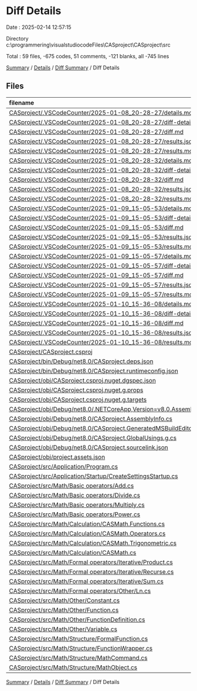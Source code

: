 # Diff Details

Date : 2025-02-14 12:57:15

Directory c:\\programmering\\visualstudiocodeFiles\\CASproject\\CASproject\\src

Total : 59 files,  -675 codes, 51 comments, -121 blanks, all -745 lines

[Summary](results.md) / [Details](details.md) / [Diff Summary](diff.md) / Diff Details

## Files
| filename | language | code | comment | blank | total |
| :--- | :--- | ---: | ---: | ---: | ---: |
| [CASproject/.VSCodeCounter/2025-01-08\_20-28-27/details.md](/CASproject/.VSCodeCounter/2025-01-08_20-28-27/details.md) | Markdown | -16 | 0 | -6 | -22 |
| [CASproject/.VSCodeCounter/2025-01-08\_20-28-27/diff-details.md](/CASproject/.VSCodeCounter/2025-01-08_20-28-27/diff-details.md) | Markdown | -9 | 0 | -6 | -15 |
| [CASproject/.VSCodeCounter/2025-01-08\_20-28-27/diff.md](/CASproject/.VSCodeCounter/2025-01-08_20-28-27/diff.md) | Markdown | -12 | 0 | -7 | -19 |
| [CASproject/.VSCodeCounter/2025-01-08\_20-28-27/results.json](/CASproject/.VSCodeCounter/2025-01-08_20-28-27/results.json) | JSON | -1 | 0 | 0 | -1 |
| [CASproject/.VSCodeCounter/2025-01-08\_20-28-27/results.md](/CASproject/.VSCodeCounter/2025-01-08_20-28-27/results.md) | Markdown | -14 | 0 | -7 | -21 |
| [CASproject/.VSCodeCounter/2025-01-08\_20-28-32/details.md](/CASproject/.VSCodeCounter/2025-01-08_20-28-32/details.md) | Markdown | -17 | 0 | -6 | -23 |
| [CASproject/.VSCodeCounter/2025-01-08\_20-28-32/diff-details.md](/CASproject/.VSCodeCounter/2025-01-08_20-28-32/diff-details.md) | Markdown | -24 | 0 | -6 | -30 |
| [CASproject/.VSCodeCounter/2025-01-08\_20-28-32/diff.md](/CASproject/.VSCodeCounter/2025-01-08_20-28-32/diff.md) | Markdown | -17 | 0 | -7 | -24 |
| [CASproject/.VSCodeCounter/2025-01-08\_20-28-32/results.json](/CASproject/.VSCodeCounter/2025-01-08_20-28-32/results.json) | JSON | -1 | 0 | 0 | -1 |
| [CASproject/.VSCodeCounter/2025-01-08\_20-28-32/results.md](/CASproject/.VSCodeCounter/2025-01-08_20-28-32/results.md) | Markdown | -14 | 0 | -7 | -21 |
| [CASproject/.VSCodeCounter/2025-01-09\_15-05-53/details.md](/CASproject/.VSCodeCounter/2025-01-09_15-05-53/details.md) | Markdown | -17 | 0 | -6 | -23 |
| [CASproject/.VSCodeCounter/2025-01-09\_15-05-53/diff-details.md](/CASproject/.VSCodeCounter/2025-01-09_15-05-53/diff-details.md) | Markdown | -25 | 0 | -6 | -31 |
| [CASproject/.VSCodeCounter/2025-01-09\_15-05-53/diff.md](/CASproject/.VSCodeCounter/2025-01-09_15-05-53/diff.md) | Markdown | -17 | 0 | -7 | -24 |
| [CASproject/.VSCodeCounter/2025-01-09\_15-05-53/results.json](/CASproject/.VSCodeCounter/2025-01-09_15-05-53/results.json) | JSON | -1 | 0 | 0 | -1 |
| [CASproject/.VSCodeCounter/2025-01-09\_15-05-53/results.md](/CASproject/.VSCodeCounter/2025-01-09_15-05-53/results.md) | Markdown | -14 | 0 | -7 | -21 |
| [CASproject/.VSCodeCounter/2025-01-09\_15-05-57/details.md](/CASproject/.VSCodeCounter/2025-01-09_15-05-57/details.md) | Markdown | -18 | 0 | -6 | -24 |
| [CASproject/.VSCodeCounter/2025-01-09\_15-05-57/diff-details.md](/CASproject/.VSCodeCounter/2025-01-09_15-05-57/diff-details.md) | Markdown | -26 | 0 | -6 | -32 |
| [CASproject/.VSCodeCounter/2025-01-09\_15-05-57/diff.md](/CASproject/.VSCodeCounter/2025-01-09_15-05-57/diff.md) | Markdown | -17 | 0 | -7 | -24 |
| [CASproject/.VSCodeCounter/2025-01-09\_15-05-57/results.json](/CASproject/.VSCodeCounter/2025-01-09_15-05-57/results.json) | JSON | -1 | 0 | 0 | -1 |
| [CASproject/.VSCodeCounter/2025-01-09\_15-05-57/results.md](/CASproject/.VSCodeCounter/2025-01-09_15-05-57/results.md) | Markdown | -14 | 0 | -7 | -21 |
| [CASproject/.VSCodeCounter/2025-01-10\_15-36-08/details.md](/CASproject/.VSCodeCounter/2025-01-10_15-36-08/details.md) | Markdown | -31 | 0 | -6 | -37 |
| [CASproject/.VSCodeCounter/2025-01-10\_15-36-08/diff-details.md](/CASproject/.VSCodeCounter/2025-01-10_15-36-08/diff-details.md) | Markdown | -40 | 0 | -6 | -46 |
| [CASproject/.VSCodeCounter/2025-01-10\_15-36-08/diff.md](/CASproject/.VSCodeCounter/2025-01-10_15-36-08/diff.md) | Markdown | -19 | 0 | -7 | -26 |
| [CASproject/.VSCodeCounter/2025-01-10\_15-36-08/results.json](/CASproject/.VSCodeCounter/2025-01-10_15-36-08/results.json) | JSON | -1 | 0 | 0 | -1 |
| [CASproject/.VSCodeCounter/2025-01-10\_15-36-08/results.md](/CASproject/.VSCodeCounter/2025-01-10_15-36-08/results.md) | Markdown | -17 | 0 | -7 | -24 |
| [CASproject/CASproject.csproj](/CASproject/CASproject.csproj) | XML | -11 | 0 | -4 | -15 |
| [CASproject/bin/Debug/net8.0/CASproject.deps.json](/CASproject/bin/Debug/net8.0/CASproject.deps.json) | JSON | -59 | 0 | 0 | -59 |
| [CASproject/bin/Debug/net8.0/CASproject.runtimeconfig.json](/CASproject/bin/Debug/net8.0/CASproject.runtimeconfig.json) | JSON | -12 | 0 | 0 | -12 |
| [CASproject/obj/CASproject.csproj.nuget.dgspec.json](/CASproject/obj/CASproject.csproj.nuget.dgspec.json) | JSON | -80 | 0 | 0 | -80 |
| [CASproject/obj/CASproject.csproj.nuget.g.props](/CASproject/obj/CASproject.csproj.nuget.g.props) | XML | -16 | 0 | 0 | -16 |
| [CASproject/obj/CASproject.csproj.nuget.g.targets](/CASproject/obj/CASproject.csproj.nuget.g.targets) | XML | -2 | 0 | 0 | -2 |
| [CASproject/obj/Debug/net8.0/.NETCoreApp,Version=v8.0.AssemblyAttributes.cs](/CASproject/obj/Debug/net8.0/.NETCoreApp,Version=v8.0.AssemblyAttributes.cs) | C# | -3 | -1 | -1 | -5 |
| [CASproject/obj/Debug/net8.0/CASproject.AssemblyInfo.cs](/CASproject/obj/Debug/net8.0/CASproject.AssemblyInfo.cs) | C# | -9 | -9 | -5 | -23 |
| [CASproject/obj/Debug/net8.0/CASproject.GeneratedMSBuildEditorConfig.editorconfig](/CASproject/obj/Debug/net8.0/CASproject.GeneratedMSBuildEditorConfig.editorconfig) | Properties | -13 | 0 | -1 | -14 |
| [CASproject/obj/Debug/net8.0/CASproject.GlobalUsings.g.cs](/CASproject/obj/Debug/net8.0/CASproject.GlobalUsings.g.cs) | C# | -7 | -1 | -1 | -9 |
| [CASproject/obj/Debug/net8.0/CASproject.sourcelink.json](/CASproject/obj/Debug/net8.0/CASproject.sourcelink.json) | JSON | -1 | 0 | 0 | -1 |
| [CASproject/obj/project.assets.json](/CASproject/obj/project.assets.json) | JSON | -139 | 0 | 0 | -139 |
| [CASproject/src/Application/Program.cs](/CASproject/src/Application/Program.cs) | C# | 4 | -6 | -1 | -3 |
| [CASproject/src/Application/Startup/CreateSettingsStartup.cs](/CASproject/src/Application/Startup/CreateSettingsStartup.cs) | C# | 7 | 0 | 0 | 7 |
| [CASproject/src/Math/Basic operators/Add.cs](/CASproject/src/Math/Basic%20operators/Add.cs) | C# | 3 | 2 | 2 | 7 |
| [CASproject/src/Math/Basic operators/Divide.cs](/CASproject/src/Math/Basic%20operators/Divide.cs) | C# | 1 | 0 | 0 | 1 |
| [CASproject/src/Math/Basic operators/Multiply.cs](/CASproject/src/Math/Basic%20operators/Multiply.cs) | C# | 3 | 2 | 2 | 7 |
| [CASproject/src/Math/Basic operators/Power.cs](/CASproject/src/Math/Basic%20operators/Power.cs) | C# | 1 | 0 | 1 | 2 |
| [CASproject/src/Math/Calculation/CASMath.Functions.cs](/CASproject/src/Math/Calculation/CASMath.Functions.cs) | C# | 2 | 0 | 0 | 2 |
| [CASproject/src/Math/Calculation/CASMath.Operators.cs](/CASproject/src/Math/Calculation/CASMath.Operators.cs) | C# | 5 | 0 | 0 | 5 |
| [CASproject/src/Math/Calculation/CASMath.Trigonometric.cs](/CASproject/src/Math/Calculation/CASMath.Trigonometric.cs) | C# | 6 | 0 | 0 | 6 |
| [CASproject/src/Math/Calculation/CASMath.cs](/CASproject/src/Math/Calculation/CASMath.cs) | C# | 7 | 19 | 5 | 31 |
| [CASproject/src/Math/Formal operators/Iterative/Product.cs](/CASproject/src/Math/Formal%20operators/Iterative/Product.cs) | C# | 1 | 1 | 2 | 4 |
| [CASproject/src/Math/Formal operators/Iterative/Recurse.cs](/CASproject/src/Math/Formal%20operators/Iterative/Recurse.cs) | C# | 1 | 1 | 2 | 4 |
| [CASproject/src/Math/Formal operators/Iterative/Sum.cs](/CASproject/src/Math/Formal%20operators/Iterative/Sum.cs) | C# | 1 | 1 | 2 | 4 |
| [CASproject/src/Math/Formal operators/Other/Ln.cs](/CASproject/src/Math/Formal%20operators/Other/Ln.cs) | C# | 1 | 1 | 2 | 4 |
| [CASproject/src/Math/Other/Constant.cs](/CASproject/src/Math/Other/Constant.cs) | C# | 1 | 2 | -2 | 1 |
| [CASproject/src/Math/Other/Function.cs](/CASproject/src/Math/Other/Function.cs) | C# | 6 | 3 | 3 | 12 |
| [CASproject/src/Math/Other/FunctionDefinition.cs](/CASproject/src/Math/Other/FunctionDefinition.cs) | C# | 0 | 3 | -1 | 2 |
| [CASproject/src/Math/Other/Variable.cs](/CASproject/src/Math/Other/Variable.cs) | C# | 0 | 1 | 0 | 1 |
| [CASproject/src/Math/Structure/FormalFunction.cs](/CASproject/src/Math/Structure/FormalFunction.cs) | C# | 0 | 9 | -1 | 8 |
| [CASproject/src/Math/Structure/FunctionWrapper.cs](/CASproject/src/Math/Structure/FunctionWrapper.cs) | C# | 0 | 3 | 0 | 3 |
| [CASproject/src/Math/Structure/MathCommand.cs](/CASproject/src/Math/Structure/MathCommand.cs) | C# | 0 | 3 | 0 | 3 |
| [CASproject/src/Math/Structure/MathObject.cs](/CASproject/src/Math/Structure/MathObject.cs) | C# | 10 | 17 | 5 | 32 |

[Summary](results.md) / [Details](details.md) / [Diff Summary](diff.md) / Diff Details